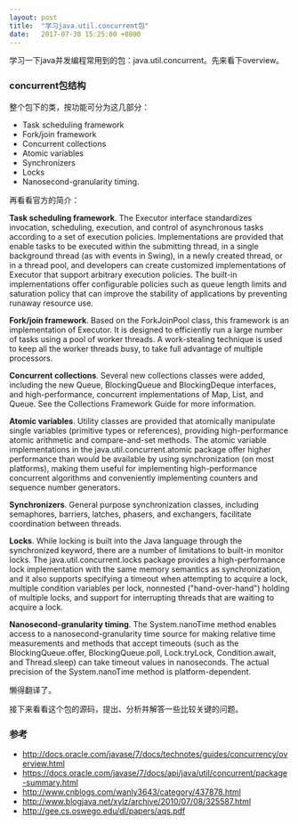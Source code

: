 ```yaml
---
layout: post
title:  "学习java.util.concurrent包"
date:   2017-07-30 15:25:00 +0800
---
```


学习一下java并发编程常用到的包：java.util.concurrent。先来看下overview。

### concurrent包结构

整个包下的类，按功能可分为这几部分：

- Task scheduling framework
- Fork/join framework
- Concurrent collections
- Atomic variables
- Synchronizers
- Locks
- Nanosecond-granularity timing.

再看看官方的简介：

**Task scheduling framework**. The Executor interface standardizes invocation, scheduling, execution, and control of asynchronous tasks according to a set of execution policies. Implementations are provided that enable tasks to be executed within the submitting thread, in a single background thread (as with events in Swing), in a newly created thread, or in a thread pool, and developers can create customized implementations of Executor that support arbitrary execution policies. The built-in implementations offer configurable policies such as queue length limits and saturation policy that can improve the stability of applications by preventing runaway resource use.

**Fork/join framework**. Based on the ForkJoinPool class, this framework is an implementation of Executor. It is designed to efficiently run a large number of tasks using a pool of worker threads. A work-stealing technique is used to keep all the worker threads busy, to take full advantage of multiple processors.

**Concurrent collections**. Several new collections classes were added, including the new Queue, BlockingQueue and BlockingDeque interfaces, and high-performance, concurrent implementations of Map, List, and Queue. See the Collections Framework Guide for more information.

**Atomic variables**. Utility classes are provided that atomically manipulate single variables (primitive types or references), providing high-performance atomic arithmetic and compare-and-set methods. The atomic variable implementations in the java.util.concurrent.atomic package offer higher performance than would be available by using synchronization (on most platforms), making them useful for implementing high-performance concurrent algorithms and conveniently implementing counters and sequence number generators.

**Synchronizers**. General purpose synchronization classes, including semaphores, barriers, latches, phasers, and exchangers, facilitate coordination between threads.

**Locks**. While locking is built into the Java language through the synchronized keyword, there are a number of limitations to built-in monitor locks. The java.util.concurrent.locks package provides a high-performance lock implementation with the same memory semantics as synchronization, and it also supports specifying a timeout when attempting to acquire a lock, multiple condition variables per lock, nonnested ("hand-over-hand") holding of multiple locks, and support for interrupting threads that are waiting to acquire a lock.

**Nanosecond-granularity timing**. The System.nanoTime method enables access to a nanosecond-granularity time source for making relative time measurements and methods that accept timeouts (such as the BlockingQueue.offer, BlockingQueue.poll, Lock.tryLock, Condition.await, and Thread.sleep) can take timeout values in nanoseconds. The actual precision of the System.nanoTime method is platform-dependent.

懒得翻译了。

接下来看看这个包的源码，提出、分析并解答一些比较关键的问题。

### 参考

- http://docs.oracle.com/javase/7/docs/technotes/guides/concurrency/overview.html
- https://docs.oracle.com/javase/7/docs/api/java/util/concurrent/package-summary.html
- http://www.cnblogs.com/wanly3643/category/437878.html
- http://www.blogjava.net/xylz/archive/2010/07/08/325587.html
- http://gee.cs.oswego.edu/dl/papers/aqs.pdf
